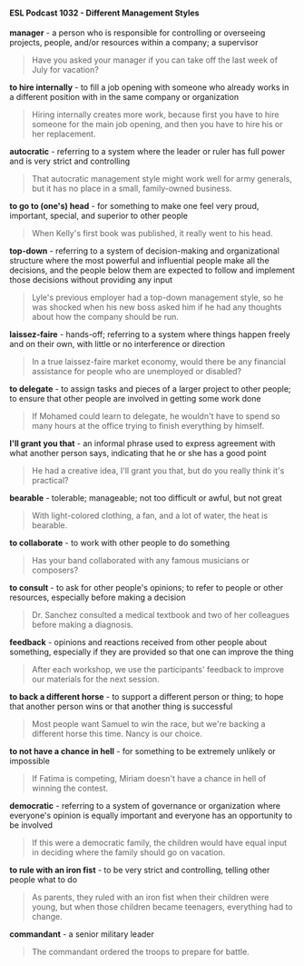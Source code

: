 #### ESL Podcast 1032 - Different Management Styles

**manager** - a person who is responsible for controlling or overseeing projects,
people, and/or resources within a company; a supervisor

> Have you asked your manager if you can take off the last week of July for
vacation?

**to hire internally** - to fill a job opening with someone who already works in a
different position with in the same company or organization

> Hiring internally creates more work, because first you have to hire someone for
the main job opening, and then you have to hire his or her replacement.

**autocratic** - referring to a system where the leader or ruler has full power and is
very strict and controlling

> That autocratic management style might work well for army generals, but it has
no place in a small, family-owned business.

**to go to (one's) head** - for something to make one feel very proud, important,
special, and superior to other people

> When Kelly's first book was published, it really went to his head.

**top-down** - referring to a system of decision-making and organizational structure
where the most powerful and influential people make all the decisions, and the
people below them are expected to follow and implement those decisions without
providing any input

> Lyle's previous employer had a top-down management style, so he was
shocked when his new boss asked him if he had any thoughts about how the
company should be run.

**laissez-faire** - hands-off; referring to a system where things happen freely and
on their own, with little or no interference or direction

> In a true laissez-faire market economy, would there be any financial assistance
for people who are unemployed or disabled?

**to delegate** - to assign tasks and pieces of a larger project to other people; to
ensure that other people are involved in getting some work done

> If Mohamed could learn to delegate, he wouldn't have to spend so many hours
at the office trying to finish everything by himself.

**I'll grant you that** - an informal phrase used to express agreement with what
another person says, indicating that he or she has a good point

> He had a creative idea, I'll grant you that, but do you really think it's practical?

**bearable** - tolerable; manageable; not too difficult or awful, but not great

> With light-colored clothing, a fan, and a lot of water, the heat is bearable.

**to collaborate** - to work with other people to do something

> Has your band collaborated with any famous musicians or composers?

**to consult** - to ask for other people's opinions; to refer to people or other
resources, especially before making a decision

> Dr. Sanchez consulted a medical textbook and two of her colleagues before
making a diagnosis.

**feedback** - opinions and reactions received from other people about something,
especially if they are provided so that one can improve the thing

> After each workshop, we use the participants' feedback to improve our
materials for the next session.

**to back a different horse** - to support a different person or thing; to hope that
another person wins or that another thing is successful

> Most people want Samuel to win the race, but we're backing a different horse
this time. Nancy is our choice.

**to not have a chance in hell** - for something to be extremely unlikely or
impossible

> If Fatima is competing, Miriam doesn't have a chance in hell of winning the
contest.

**democratic** - referring to a system of governance or organization where
everyone's opinion is equally important and everyone has an opportunity to be
involved

> If this were a democratic family, the children would have equal input in deciding
where the family should go on vacation.

**to rule with an iron fist** - to be very strict and controlling, telling other people
what to do

> As parents, they ruled with an iron fist when their children were young, but
when those children became teenagers, everything had to change.

**commandant** - a senior military leader

> The commandant ordered the troops to prepare for battle.

